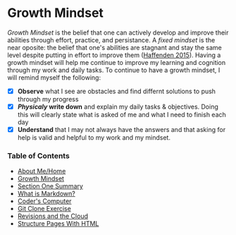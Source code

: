 # Growth Mindset
_Growth Mindset_ is the belief that one can actively develop and improve their abilities through effort, practice, and persistance. A _fixed mindset_ is the near oposite: the belief that one's abilities are stagnant and stay the same level despite putting in effort to improve them ([Haffenden 2015](https://www.atlassian.com/blog/inside-atlassian/growth-mindset)).
Having a growth mindset will help me continue to improve my learning and cognition through my work and daily tasks. To continue to have a growth mindset, I will remind myself the following:
 - [x]  __Observe__ what I see are obstacles and find differnt solutions to push through my progress
 - [x] __*Physicaly* write down__ and explain my daily tasks & objectives. Doing this will clearly state what is asked of me and what I need to finish each day
 - [x] __Understand__ that I may not always have the answers and that asking for help is valid and helpful to my work and my mindset. 

### Table of Contents
- [About Me/Home](README.md)
- [Growth Mindset](GROWTH_MINDSET.md)
- [Section One Summary](/SectionOne.md)
- [What is Markdown?](/LEARNING_MARKDOWN.md)
- [Coder's Computer](CODERS_COMPUTER.md)
- [Git Clone Exercise](GIT_CLONE.md)
- [Revisions and the Cloud](REVISIONS_AND_THE_CLOUD.md)
- [Structure Pages With HTML](STRUCTURE_PAGES_WITH_HTML.md)
